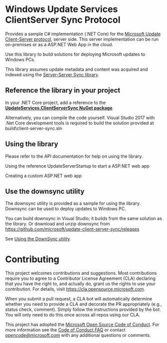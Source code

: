 # Windows Update Services ClientServer Sync Protocol

Provides a sample C# implementation (.NET Core) for the [Microsoft Update Client-Server protocol](https://docs.microsoft.com/en-us/openspecs/windows_protocols/ms-wusp/b8a2ad1d-11c4-4b64-a2cc-12771fcb079b), server side. This server implementation can be run on-premises or as a ASP.NET Web App in the cloud.

Use this library to build solutions for deploying Microsoft updates to Windows PCs.

This library assumes update metadata and content was acquired and indexed using the [Server-Server Sync library](https://github.com/microsoft/update-server-server-sync).

## Reference the library in your project
In your .NET Core project, add a reference to the **[UpdateServices.ClientServerSync NuGet package](https://www.nuget.org/packages/UpdateServices.ClientServerSync)**.

Alternatively, you can compile the code yourself. Visual Studio 2017 with .Net Core development tools is required to build the solution provided at build\client-server-sync.sln

## Using the library
Please refer to the API documentation for help on using the library.

Using the reference UpdateServerStartup to start a ASP.NET web app

Creating a custom ASP.NET web app

## Use the downsync utility
The downsync utility is provided as a sample for using the library. Downsync can be used to deploy updates to Windows PC.

You can build downsync in Visual Studio; it builds from the same solution as the library. Or download and unzip downsync from https://github.com/microsoft/update-client-server-sync/releases

See [Using the DownSync utility](https://github.com/microsoft/update-client-server-sync/wiki/Using-the-DownSync-utility)

# Contributing

This project welcomes contributions and suggestions.  Most contributions require you to agree to a
Contributor License Agreement (CLA) declaring that you have the right to, and actually do, grant us
the rights to use your contribution. For details, visit https://cla.opensource.microsoft.com.

When you submit a pull request, a CLA bot will automatically determine whether you need to provide
a CLA and decorate the PR appropriately (e.g., status check, comment). Simply follow the instructions
provided by the bot. You will only need to do this once across all repos using our CLA.

This project has adopted the [Microsoft Open Source Code of Conduct](https://opensource.microsoft.com/codeofconduct/).
For more information see the [Code of Conduct FAQ](https://opensource.microsoft.com/codeofconduct/faq/) or
contact [opencode@microsoft.com](mailto:opencode@microsoft.com) with any additional questions or comments.
